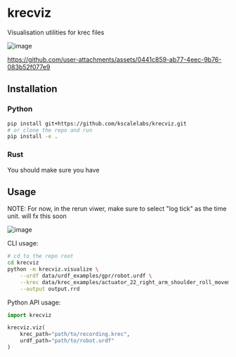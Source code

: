 # krecviz
Visualisation utilities for krec files

![image](https://github.com/user-attachments/assets/9d53e560-f6d4-42d0-a5df-b6ef6aa26ab2)

https://github.com/user-attachments/assets/0441c859-ab77-4eec-9b76-083b52f077e9

## Installation

### Python

```bash
pip install git+https://github.com/kscalelabs/krecviz.git
# or clone the repo and run
pip install -e .
```

### Rust

You should make sure you have 

## Usage

NOTE: For now, in the rerun viwer, make sure to select "log tick" as the time unit. will fx this soon

![image](https://github.com/user-attachments/assets/360e1e22-3dbf-4382-b21e-da85174f9206)

CLI usage:

```bash
# cd to the repo root
cd krecviz
python -m krecviz.visualize \
    --urdf data/urdf_examples/gpr/robot.urdf \
    --krec data/krec_examples/actuator_22_right_arm_shoulder_roll_movement.krec \
    --output output.rrd
```

Python API usage:

```python
import krecviz

krecviz.viz(
    krec_path="path/to/recording.krec",
    urdf_path="path/to/robot.urdf"
)
```
